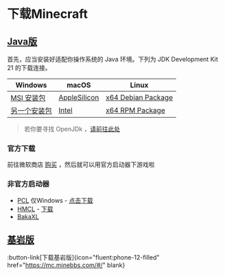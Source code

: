 # 下载Minecraft

## [Java版](https://zh.minecraft.wiki/w/Java%E7%89%88)

首先，应当安装好适配你操作系统的 Java 环境。下列为 JDK Development Kit 21 的下载连接。

Windows | macOS | Linux
--|--|--    
[MSI 安装包](https://download.oracle.com/java/21/latest/jdk-21_windows-x64_bin.msi) |[AppleSilicon](https://download.oracle.com/java/21/latest/jdk-21_macos-aarch64_bin.dmg) | [x64 Debian Package](https://download.oracle.com/java/21/latest/jdk-21_linux-x64_bin.deb)
[另一个安装包](https://download.oracle.com/java/21/latest/jdk-21_windows-x64_bin.exe) | [Intel](https://download.oracle.com/java/21/latest/jdk-21_macos-x64_bin.dmg) | [x64 RPM Package](https://download.oracle.com/java/21/latest/jdk-21_linux-x64_bin.rpm)

> 若你要寻找 OpenJDk ，[请前往此处](https://openjdk.org/)

### 官方下载

前往微软商店 [购买](https://www.xbox.com/en-US/games/store/minecraft-for-windows/9NBLGGH2JHXJ) ，然后就可以用官方启动器下游戏啦

### 非官方启动器

- [PCL](https://ifdian.net/p/8fe6fefefde811e9bda952540025c377) 仅Windows - [点击下载 ](../download/PCL%20Release.exe)
- [HMCL](https://github.com/huanghongxun/HMCL) - [下载](https://hmcl.huangyuhui.net/download/)
- [BakaXL](https://www.bakaxl.com/?lang=zh-CN) 

## [基岩版](https://zh.minecraft.wiki/w/%E5%9F%BA%E5%B2%A9%E7%89%88)

:button-link[下载基岩版]{icon="fluent:phone-12-filled" href="https://mc.minebbs.com/#/" blank}